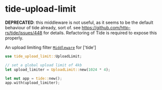# tide-upload-limit

**DEPRECATED**: this middleware is not useful, as it seems to be the default behaviour of tide already, sort of. see https://github.com/http-rs/tide/issues/448 for details. Refactoring of Tide is required to expose this properly.

An upload limiting filter [`Middleware`](tide::Middleware) for ['tide']

```rust
use tide_upload_limit::UploadLimit;

// set a global upload limit of 4kb
let upload_limiter = UploadLimit::new(1024 * 4);

let mut app = tide::new();
app.with(upload_limiter);
```
